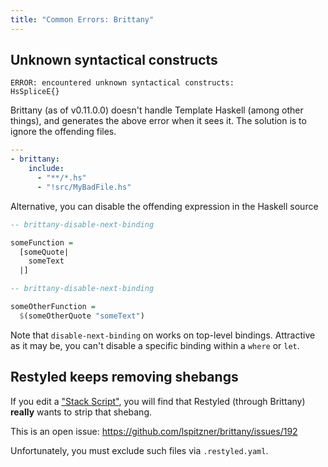 ```yaml
---
title: "Common Errors: Brittany"
---
```


## Unknown syntactical constructs

```console
ERROR: encountered unknown syntactical constructs:
HsSpliceE{}
```

Brittany (as of v0.11.0.0) doesn't handle Template Haskell (among other things), and generates the above error when it sees it. The solution is to ignore the offending files.

```yaml
---
- brittany:
    include:
      - "**/*.hs"
      - "!src/MyBadFile.hs"
```

Alternative, you can disable the offending expression in the Haskell source

```hs
-- brittany-disable-next-binding

someFunction =
  [someQuote|
    someText
  |]

-- brittany-disable-next-binding

someOtherFunction =
  $(someOtherQuote "someText")
```

Note that `disable-next-binding` on works on top-level bindings. Attractive as it may be, you can't disable a specific binding within a `where` or `let`.

## Restyled keeps removing shebangs

If you edit a ["Stack Script"](https://docs.haskellstack.org/en/stable/GUIDE/#script-interpreter), you will find that Restyled (through Brittany) **really** wants to strip that shebang.

This is an open issue: https://github.com/lspitzner/brittany/issues/192

Unfortunately, you must exclude such files via `.restyled.yaml`.